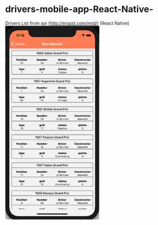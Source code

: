 # drivers-mobile-app-React-Native-
Drivers List from api (http://ergast.com/mrd/) (React Native)
<img src = "./image.png" width="300">

